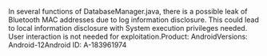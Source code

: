 In several functions of DatabaseManager.java, there is a possible leak of Bluetooth MAC addresses due to log information disclosure. This could lead to local information disclosure with System execution privileges needed. User interaction is not needed for exploitation.Product: AndroidVersions: Android-12Android ID: A-183961974